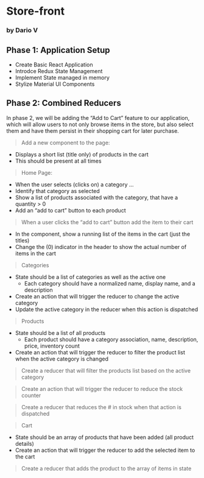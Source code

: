 # Store-front 
### by Dario V

## Phase 1: Application Setup
- Create Basic React Application
- Introdce Redux State Management
- Implement State managed in memory
- Stylize Material UI Components


## Phase 2: Combined Reducers
In phase 2, we will be adding the “Add to Cart” feature to our application, which will allow users to not only browse items in the store, but also select them and have them persist in their shopping cart for later purchase.

> Add a new component to the page:

- Displays a short list (title only) of products in the cart
- This should be present at all times

> Home Page:

- When the user selects (clicks on) a category …
- Identify that category as selected
- Show a list of products associated with the category, that have a quantity > 0
- Add an “add to cart” button to each product

> When a user clicks the “add to cart” button add the item to their cart

- In the component, show a running list of the items in the cart (just the titles)
- Change the (0) indicator in the header to show the actual number of items in the cart

> Categories

- State should be a list of categories as well as the active one
  * Each category should have a normalized name, display name, and a description
- Create an action that will trigger the reducer to change the active category
- Update the active category in the reducer when this action is dispatched

> Products

- State should be a list of all products
  * Each product should have a category association, name, description, price, inventory count
- Create an action that will trigger the reducer to filter the product list when the active category is changed

> Create a reducer that will filter the products list based on the active category

> Create an action that will trigger the reducer to reduce the stock counter

> Create a reducer that reduces the # in stock when that action is dispatched

> Cart

- State should be an array of products that have been added (all product details)
- Create an action that will trigger the reducer to add the selected item to the cart

> Create a reducer that adds the product to the array of items in state